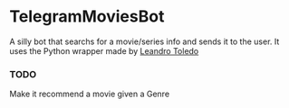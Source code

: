 # TelegramMoviesBot

A silly bot that searchs for a movie/series info and sends it to the user.
It uses the Python wrapper made by [Leandro Toledo]

### TODO
Make it recommend a movie given a Genre

[leandro toledo]: <https://github.com/leandrotoledo/python-telegram-bot>